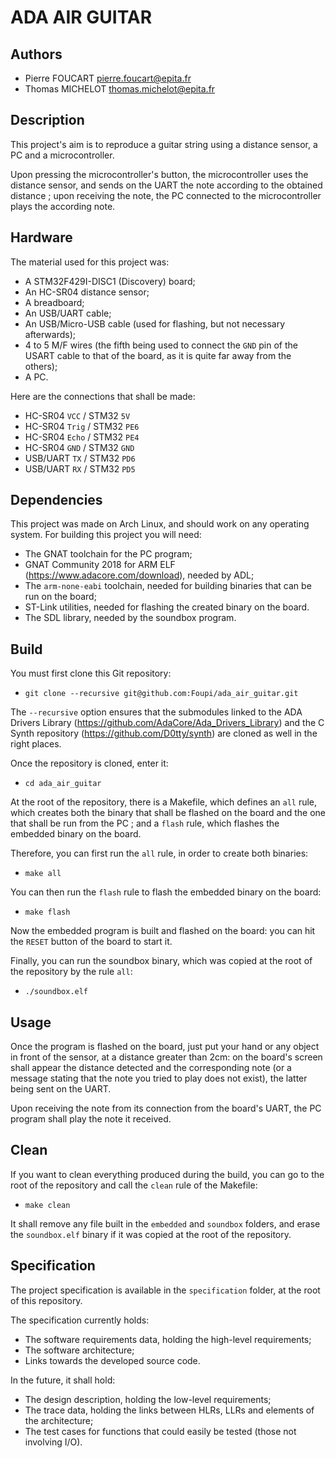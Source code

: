 ADA AIR GUITAR
==============

Authors
-------

-   Pierre FOUCART  <pierre.foucart@epita.fr>
-   Thomas MICHELOT <thomas.michelot@epita.fr>

Description
-----------

This project's aim is to reproduce a guitar string using a distance sensor, a
PC and a microcontroller.

Upon pressing the microcontroller's button, the microcontroller uses the
distance sensor, and sends on the UART the note according to the obtained
distance ; upon receiving the note, the PC connected to the microcontroller
plays the according note.

Hardware
--------

The material used for this project was:

-   A STM32F429I-DISC1 (Discovery) board;
-   An HC-SR04 distance sensor;
-   A breadboard;
-   An USB/UART cable;
-   An USB/Micro-USB cable (used for flashing, but not necessary afterwards);
-   4 to 5 M/F wires (the fifth being used to connect the `GND` pin of the
    USART cable to that of the board, as it is quite far away from the others);
-   A PC.

Here are the connections that shall be made:

-   HC-SR04     `VCC`   /   STM32 `5V`
-   HC-SR04     `Trig`  /   STM32 `PE6`
-   HC-SR04     `Echo`  /   STM32 `PE4`
-   HC-SR04     `GND`   /   STM32 `GND`
-   USB/UART    `TX`    /   STM32 `PD6`
-   USB/UART    `RX`    /   STM32 `PD5`

Dependencies
------------

This project was made on Arch Linux, and should work on any operating system.
For building this project you will need:

-   The GNAT toolchain for the PC program;
-   GNAT Community 2018 for ARM ELF (<https://www.adacore.com/download>),
    needed by ADL;
-   The `arm-none-eabi` toolchain, needed for building binaries that can be run
    on the board;
-   ST-Link utilities, needed for flashing the created binary on the board.
-   The SDL library, needed by the soundbox program.

Build
-----

You must first clone this Git repository:

-   `git clone --recursive git@github.com:Foupi/ada_air_guitar.git`

The `--recursive` option ensures that the submodules linked to the ADA Drivers
Library (<https://github.com/AdaCore/Ada_Drivers_Library>) and the C Synth
repository (<https://github.com/D0tty/synth>) are cloned as well in the right
places.

Once the repository is cloned, enter it:

-   `cd ada_air_guitar`

At the root of the repository, there is a Makefile, which defines an `all`
rule, which creates both the binary that shall be flashed on the board and the
one that shall be run from the PC ; and a `flash` rule, which flashes the
embedded binary on the board.

Therefore, you can first run the `all` rule, in order to create both binaries:

-   `make all`

You can then run the `flash` rule to flash the embedded binary on the board:

-   `make flash`

Now the embedded program is built and flashed on the board: you can hit the
`RESET` button of the board to start it.

Finally, you can run the soundbox binary, which was copied at the root of the
repository by the rule `all`:

-   `./soundbox.elf`

Usage
-----

Once the program is flashed on the board, just put your hand or any object
in front of the sensor, at a distance greater than 2cm: on the board's screen
shall appear the distance detected and the corresponding note (or a message
stating that the note you tried to play does not exist), the latter being sent
on the UART.

Upon receiving the note from its connection from the board's UART, the PC
program shall play the note it received.

Clean
-----

If you want to clean everything produced during the build, you can go to the
root of the repository and call the `clean` rule of the Makefile:

-   `make clean`

It shall remove any file built in the `embedded` and `soundbox` folders, and
erase the `soundbox.elf` binary if it was copied at the root of the repository.

Specification
-------------

The project specification is available in the `specification` folder, at the
root of this repository.

The specification currently holds:

-   The software requirements data, holding the high-level requirements;
-   The software architecture;
-   Links towards the developed source code.

In the future, it shall hold:

-   The design description, holding the low-level requirements;
-   The trace data, holding the links between HLRs, LLRs and elements of the
    architecture;
-   The test cases for functions that could easily be tested (those not
    involving I/O).

